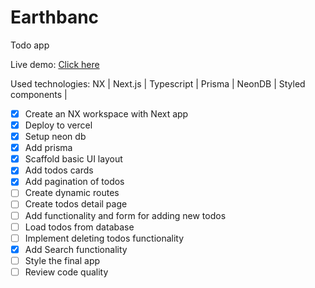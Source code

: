 # Earthbanc

Todo app

Live demo: [Click here](https://earthbanc-hw-todo-app.vercel.app)

Used technologies: NX | Next.js | Typescript | Prisma | NeonDB | Styled components | 

- [x] Create an NX workspace with Next app
- [x] Deploy to vercel
- [x] Setup neon db
- [x] Add prisma
- [x] Scaffold basic UI layout
- [x] Add todos cards
- [x] Add pagination of todos
- [ ] Create dynamic routes
- [ ] Create todos detail page
- [ ] Add functionality and form for adding new todos
- [ ] Load todos from database
- [ ] Implement deleting todos functionality
- [x] Add Search functionality
- [ ] Style the final app
- [ ] Review code quality